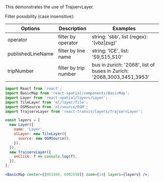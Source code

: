 #

This demonstrates the use of TrajservLayer.

Filter possibility (case insensitive):

| Options           | Description            | Examples                                                               |
|-------------------|------------------------|------------------------------------------------------------------------|
| operator          | filter by operator     | string: 'sbb', list (regex): '(vbz\|zsg)'                              |
| publishedLineName | filter by line name    | string: 'ICE',  list: 'S9,S15,S10'                                     |
| tripNumber        | filter by trip number  | bus in zurich: '2068', list of buses in Zurich: '2068,3003,3451,3953'  |


```jsx
import React from 'react';
import BasicMap from 'react-spatial/components/BasicMap';
import Layer from 'react-spatial/layers/Layer';
import TileLayer from 'ol/layer/Tile';
import OSMSource from 'ol/source/OSM';
import TrajservLayer from 'react-transit/layers/TrajservLayer';

const layers = [
  new Layer({
    name: 'Layer',
    olLayer: new TileLayer({
      source: new OSMSource(),
    }),
  }),
  new TrajservLayer({
    onClick: f => console.log(f),
  }),
];

<BasicMap center={[951560, 6002550]} zoom={14} layers={layers} />;
```
